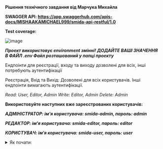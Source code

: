 **Рішення технічного завдання від Марчука Михайла**

**SWAGGER API: https://app.swaggerhub.com/apis-docs/MISHAAKAMICHAEL999/smida-api-restful/1.0**

**Test coverage:**

![image](https://github.com/marchuk-engineer/smida-techtask/assets/112648286/dfc979c3-25ac-404f-853b-c2a2b94e819d)


***Проект використовує environment змінні! ДОДАЙТЕ ВАШІ ЗНАЧЕННЯ В ФАЙЛ .env Файл розташований у папці проекту***

Ендпоінти для реєстрації, входу та виходу дозволені для всіх, інші потребують аутентифікації

Реєстрація, Вхід та Вихід: Дозволені для всіх користувачів.
Інші ендпоінти вимагають аутентифікації.

*Read: User, Editor, Admin
Write: Editor, Admin
Delete: Admin*

**Використовуйте наступних вже зареєстрованих користувачів:**

***АДМІНІСТРАТОР: ім'я користувача: smida-admin, пароль: admin***

***РЕДАКТОР: ім'я користувача: smida-editor, пароль: editor***

***КОРИСТУВАЧ: ім'я користувача: smida-user, пароль: user***

<details lang="java">
<summary>Як почати:</summary>

<details lang="java">
<summary>В Intellij Idea:</summary>




1. Клонуйте проект.
2. Запустіть тест
(Інтеграційні тести є, але, на жаль, вони не мають вбудованого джерела даних. Інтеграція двох джерел даних (SQL та NoSQL) в рамках одного сервісу становить виклик)
```
mvn test
```
3. Запустіть сервер
```
mvn clean install -Dmaven.test.skip=true
```

</details>

<details lang="java">
<summary>Docker:</summary>

Клонуйте проект та запустіть compose.yaml
```
docker.exe compose -f compose.yaml  up 
```

</details>

<details lang="java">
<summary>Опис завдання:</summary>

1. Створення структури бази даних:
	Використовувати PostgreSQL для зберігання основної інформації про компанії та їх звіти.
	Використовувати MongoDB для зберігання детальної інформації про звіти (наприклад, детальні фінансові показники).

2. Сутності:
	Компанія (Company):
		id (UUID)
		name (String)
		registration_number (String)
		address (String)
		created_at (Timestamp)
	Звіт (Report):
		id (UUID)
		company_id (UUID, зовнішній ключ на компанію)
		report_date (Timestamp)
		total_revenue (Decimal)
		net_profit (Decimal)
	Деталі звіту (ReportDetails) у MongoDB:
		report_id (UUID, зовнішній ключ на звіт)
		financial_data (JSON)
		comments (String)
	
3. Вимоги до функціональності:
	Реалізувати CRUD операції для компаній та їх звітів.
	Реалізувати ендпоінт для отримання всіх звітів конкретної компанії.
	Реалізувати ендпоінт для отримання детальної інформації про звіт.
	Забезпечити міграції бази даних за допомогою Liquibase.
	Запакувати сервіс у Docker-контейнер для легкого розгортання.
	Реалізувати аутентифікацію та авторизацію за допомогою Spring Security.

4. Технології:
	Java 8 -11
	Spring 
	Spring Data JPA
	Hibernate
	Spring Data MongoDB
	Liquibase
	Spring Security
	Docker
	PostgreSQL
	MongoDB

5. Технічні деталі:
	Проект повинен бути виконаний у вигляді Maven проекту.
	Написати базові unit та integration тести для основних операцій.
	Використовувати Spring MVC для створення RESTful веб-сервісів.
	Конфігурації бази даних повинні бути винесені в application.properties або application.yml.
	Забезпечити Dockerfile для створення Docker-образу.
	Забезпечити docker-compose.yml для розгортання сервісу з усіма залежностями.
	Код повинен бути розміщений у публічному репозиторії на GitHub або GitLab з інструкцією по запуску.

6. Критерії оцінки:
	Коректність реалізації CRUD операцій.
	Використання відповідних аннотацій та патернів Spring MVC.
	Якість та структура коду.
	Покриття коду тестами.
	Коректна робота міграцій Liquibase.
	Правильність конфігурації Dockerfile та docker-compose.yml.
	Реалізація аутентифікації та авторизації за допомогою Spring Security.
	Документація та коментарі у коді.

**Термин виконання 5 днів.**

</details>




